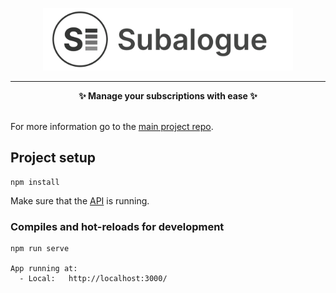 <p align="center">
  <a href="https://subalogue.shiftingphotons.dev"><img src="public/logo_wide.png" width="400" height="100"/></a>
</p>

---  

<p align="center">
  <strong>✨ Manage your subscriptions with ease ✨</strong></br></br>
</p>

For more information go to the [main project repo](https://github.com/shiftingphotons/subalogue/).

## Project setup
```
npm install
```
Make sure that the [API](https://github.com/shiftingphotons/subalogue) is running.
### Compiles and hot-reloads for development
```
npm run serve

App running at:
  - Local:   http://localhost:3000/
```
